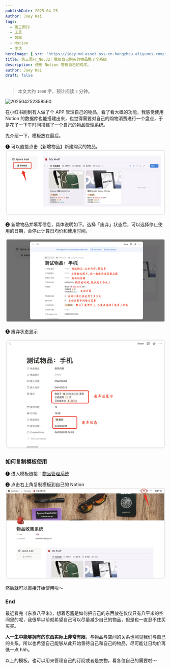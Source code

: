 ```yaml
---
publishDate: 2025-04-25
Author: Joey Kai
tags:
  - 第三周刊
  - 工具
  - 效率
  - Notion
  - 生活
heroImage: { src: 'https://joey-md-asset.oss-cn-hangzhou.aliyuncs.com/img/202504252358560.png', inferSize: true}
title: 第三周刊_No.32｜我给自己购买的物品整了个系统
description: 使用 Notion 管理自己的购买。
author: Joey Kai
draft: false
---
```


> 本文大约 `1000` 字，预计阅读 `3` 分钟。

![202504252358560](../assets/2025/202504252358560.png)

在小红书刷到有人做了个 APP 管理自己的物品，看了看大概的功能，我感觉使用 Notion 的数据库也能搭建出来，也觉得需要对自己的购物消费进行一个盘点，于是花了一下午时间搭建了一个自己的物品管理系统。

先介绍一下，模板放在最后。

❶ 可以直接点击【新增物品】新建购买的物品。
![202504261403589](../assets/2025/202504261403589.png)

❷ 新增物品并填写信息，具体说明如下。选择「废弃」状态后，可以选择停止使用的日期，会停止计算日均价和使用时间。

![202504261407941](../assets/2025/202504261407941.png)

❸ 废弃状态显示

![202504261410295](../assets/2025/202504261410295.png)


### 如何复制模板使用

❶ 进入模板链接：[物品管理系统](https://joeytoday.notion.site/1e015b43acf08033a7afc17ffcb17fdd)

❷ 点击右上角复制模板到自己的 Notion
![202504261415838](../assets/2025/202504261415838.png)

然后就可以直接开始使用啦～

### End

最近看完《东京八平米》，想着忍酱是如何把自己的东西放在仅仅只有八平米的空间里的呢，我很早以前就希望自己可以尽量减少自己的物品，但是也一直忍不住买买买。

**人一生中能够拥有的东西实际上非常有限**，与物品与空间的关系也照见我们与自己的关系，所以也希望自己能够从此开始善待自己和自己的物品，尽可能让日均价再低一点 hhh。

以上的模板，也可以用来管理自己的订阅或者是衣物，看各位自己的需要啦～